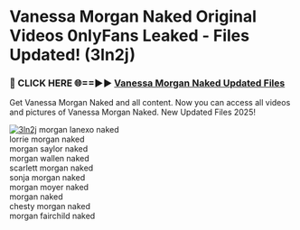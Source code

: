 # Vanessa Morgan Naked Original Videos 0nlyFans Leaked - Files Updated! (3ln2j)

<h3>🔴 CLICK HERE 🌐==►► <a href="https://tinyurl.com/up5wt9bj" rel="nofollow">Vanessa Morgan Naked Updated Files</a></h3>

Get Vanessa Morgan Naked and all content. Now you can access all videos and pictures of Vanessa Morgan Naked. New Updated Files 2025!

[![3ln2j](https://i.imgur.com/ABiUzMV.gif)](https://tinyurl.com/up5wt9bj)
morgan lanexo naked<br>
lorrie morgan naked<br>
morgan saylor naked<br>
morgan wallen naked<br>
scarlett morgan naked<br>
sonja morgan naked<br>
morgan moyer naked<br>
morgan naked<br>
chesty morgan naked<br>
morgan fairchild naked